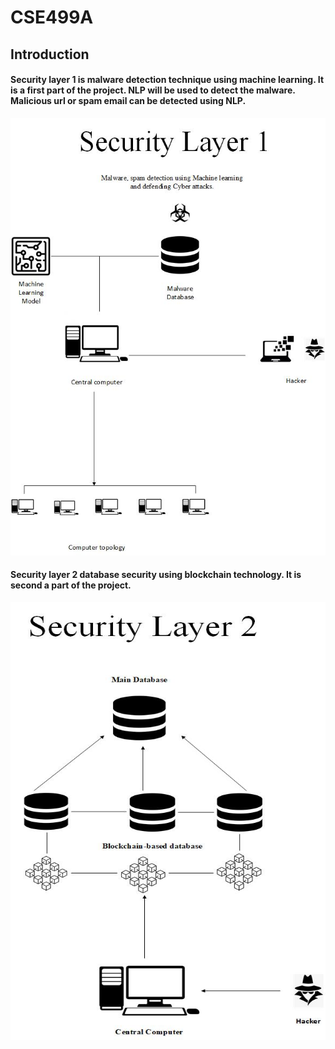 # CSE499A

## Introduction

#### Security layer 1 is malware detection technique using machine learning. It is a first part of the project. NLP will be used to detect the malware. Malicious url or spam email can be detected using NLP. 
<img src="image/CSE499_Layer_1.jpg" alt="Alt text" title="Layer_1" width="700" height="700">

#### Security layer 2 database security using blockchain technology. It is second a part of the project.
<img src="image/CSE499_Layer_2.jpg" alt="Alt text" title="Layer_2" width="700" height="700">